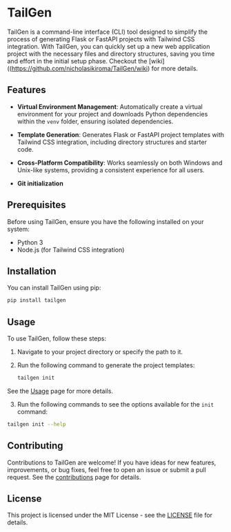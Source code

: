 # TailGen

TailGen is a command-line interface (CLI) tool designed to simplify the process of generating Flask or FastAPI projects with Tailwind CSS integration. With TailGen, you can quickly set up a new web application project with the necessary files and directory structures, saving you time and effort in the initial setup phase. Checkout the [wiki]((https://github.com/nicholasikiroma/TailGen/wiki) for more details.

## Features

- **Virtual Environment Management**: Automatically create a virtual environment for your project and downloads Python dependencies within the `venv` folder, ensuring isolated dependencies.
  
- **Template Generation**: Generates Flask or FastAPI project templates with Tailwind CSS integration, including directory structures and starter code.

- **Cross-Platform Compatibility**: Works seamlessly on both Windows and Unix-like systems, providing a consistent experience for all users.

- **Git initialization**

## Prerequisites

Before using TailGen, ensure you have the following installed on your system:

- Python 3
- Node.js (for Tailwind CSS integration)

## Installation

You can install TailGen using pip:

```bash
pip install tailgen
```

## Usage

To use TailGen, follow these steps:

1. Navigate to your project directory or specify the path to it.

2. Run the following command to generate the project templates:

   ```bash
   tailgen init
   ```
See the [Usage](https://github.com/nicholasikiroma/TailGen/wiki/usage) page for more details.

3. Run the following commands to see the options available for the `init` command:

```bash
tailgen init --help
```

## Contributing

Contributions to TailGen are welcome! If you have ideas for new features, improvements, or bug fixes, feel free to open an issue or submit a pull request. See the [contributions](https://github.com/nicholasikiroma/TailGen/wiki/contributing.md) page for details.

## License

This project is licensed under the MIT License - see the [LICENSE](LICENSE) file for details.
